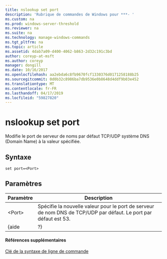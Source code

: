 ```yaml
---
title: nslookup set port
description: 'Rubrique de commandes de Windows pour ***- '
ms.custom: na
ms.prod: windows-server-threshold
ms.reviewer: na
ms.suite: na
ms.technology: manage-windows-commands
ms.tgt_pltfrm: na
ms.topic: article
ms.assetid: 4dab7a09-d400-4062-b863-2d32c191c3bd
author: coreyp-at-msft
ms.author: coreyp
manager: dongill
ms.date: 10/16/2017
ms.openlocfilehash: aa2ebda6c8fb9670fcf1330376d0171258188b25
ms.sourcegitcommit: 0d0b32c8986ba7db9536e0b8648d4ddf9b03e452
ms.translationtype: MT
ms.contentlocale: fr-FR
ms.lasthandoff: 04/17/2019
ms.locfileid: "59827820"
---
```

# <a name="nslookup-set-port"></a>nslookup set port



Modifie le port de serveur de noms par défaut TCP/UDP système DNS (Domain Name) à la valeur spécifiée.

## <a name="syntax"></a>Syntaxe

```
set port=<Port>
```

## <a name="parameters"></a>Paramètres

|Paramètre|Description|
|---------|-----------|
|\<Port>|Spécifie la nouvelle valeur pour le port de serveur de nom DNS de TCP/UDP par défaut. Le port par défaut est 53.|
|{aide | ?}|Affiche un résumé de **nslookup** sous-commandes.|

#### <a name="additional-references"></a>Références supplémentaires

[Clé de la syntaxe de ligne de commande](command-line-syntax-key.md)